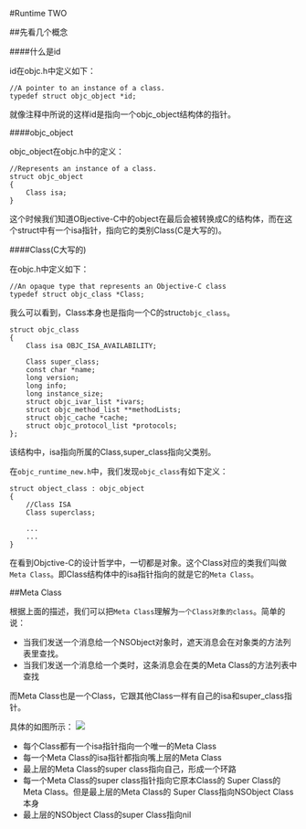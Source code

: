 #Runtime TWO

##先看几个概念

####什么是id

id在objc.h中定义如下：

	//A pointer to an instance of a class.
	typedef struct objc_object *id;

就像注释中所说的这样id是指向一个objc_object结构体的指针。

####objc_object

objc_object在objc.h中的定义：

	//Represents an instance of a class.
	struct objc_object
	{
		Class isa;
	}
	
这个时候我们知道OBjective-C中的object在最后会被转换成C的结构体，而在这个struct中有一个isa指针，指向它的类别Class(C是大写的)。

####Class(C大写的)

在objc.h中定义如下：

	//An opaque type that represents an Objective-C class
	typedef struct objc_class *Class;
	
我么可以看到，Class本身也是指向一个C的struct`objc_class`。

	struct objc_class
	{
		Class isa OBJC_ISA_AVAILABILITY;
		
		Class super_class;
		const char *name;
		long version;
		long info;
		long instance_size;
		struct objc_ivar_list *ivars;
		struct objc_method_list **methodLists;
		struct objc_cache *cache;
		struct objc_protocol_list *protocols;	
	};

该结构中，isa指向所属的Class,super_class指向父类别。

在`objc_runtime_new.h`中，我们发现`objc_class`有如下定义：

	struct object_class : objc_object
	{
		//Class ISA
		Class superclass;
		
		...
		...
	}
	
在看到Objctive-C的设计哲学中，一切都是对象。这个Class对应的类我们叫做`Meta Class`。即Class结构体中的isa指针指向的就是它的`Meta Class`。

##Meta Class

根据上面的描述，我们可以把`Meta Class`理解为`一个Class对象的class`。简单的说：

- 当我们发送一个消息给一个NSObject对象时，遮天消息会在对象类的方法列表里查找。
- 当我们发送一个消息给一个类时，这条消息会在类的Meta Class的方法列表中查找

而Meta Class也是一个Class，它跟其他Class一样有自己的isa和super_class指针。

具体的如图所示：
![](http://106.186.113.24:8888/other/Class%26MetaClass.001.jpg)

- 每个Class都有一个isa指针指向一个唯一的Meta Class
- 每一个Meta Class的isa指针都指向嘴上层的Meta Class
- 最上层的Meta Class的super class指向自己，形成一个环路
- 每一个Meta Class的super class指针指向它原本Class的 Super Class的Meta Class。但是最上层的Meta Class的 Super Class指向NSObject Class本身
- 最上层的NSObject Class的super Class指向nil





